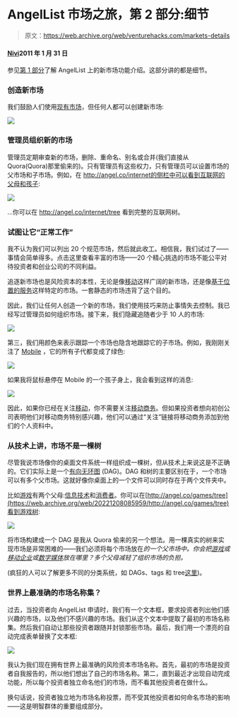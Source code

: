 # AngelList 市场之旅，第 2 部分:细节

> 原文：<https://web.archive.org/web/venturehacks.com/markets-details>

#### [Nivi](/web/20221208085959/https://venturehacks.com/about)2011 年 1 月 31 日

参见[第 1 部分](/web/20221208085959/https://venturehacks.com/articles/angellist-markets)了解 AngelList 上的新市场功能介绍。这部分讲的都是细节。

### 创造新市场

我们鼓励人们使用[现有市场](https://web.archive.org/web/20221208085959/http://angel.co/markets)，但任何人都可以创建新市场:

![](img/5bc1e867d11c502d46cb6c151e3e46c1.png)

### 管理员组织新的市场

管理员定期审查新的市场，删除、重命名、别名或合并(我们直接从 Quora(Quora)那里偷来的)。只有管理员有这些权力，只有管理员可以设置市场的父市场和子市场。例如，在 http://angel.co/internet的侧栏中可以看到互联网的父母和孩子:

![](img/d6314cc9a90467794653ff1bec95779b.png)

…你可以在 http://angel.co/internet/tree 看到完整的互联网树。

### 试图让它“正常工作”

我不认为我们可以列出 20 个规范市场，然后就此收工。相信我，我们试过了——事情会简单得多。点击这里查看丰富的市场——20 个精心挑选的市场不能公平对待投资者和创业公司的不同利益。

追逐新市场也是风险资本的本性，无论是像[移动](https://web.archive.org/web/20221208085959/http://angel.co/mobile)这样广阔的新市场，还是像[基于位置的服务](https://web.archive.org/web/20221208085959/http://angel.co/location-based-services)这样特定的市场。一套静态的市场违背了这个目的。

因此，我们让任何人创造一个新的市场，我们使用技巧来防止事情失去控制。我已经写过管理员如何组织市场。接下来，我们隐藏追随者少于 10 人的市场:

![](img/e833a3956a998b46ffc5089640222e9d.png)

第三，我们用颜色来表示跟踪一个市场也隐含地跟踪它的子市场。例如，我刚刚关注了 [Mobile](https://web.archive.org/web/20221208085959/http://angel.co/mobile) ，它的所有子代都变成了绿色:

![](img/d0856f8e4770c33577d19459f5be202a.png)

如果我将鼠标悬停在 Mobile 的一个孩子身上，我会看到这样的消息:

![](img/27061a9000b1991b8d9a71a842498956.png)

因此，如果你已经在关注[移动](https://web.archive.org/web/20221208085959/http://angel.co/mobile)，你不需要关注[移动商务](https://web.archive.org/web/20221208085959/http://angel.co/mobile-commerce)。但如果投资者想向初创公司表明他们对移动商务特别感兴趣，他们可以通过“关注”链接将移动商务添加到他们的个人资料中。

### 从技术上讲，市场不是一棵树

尽管我说市场像你的桌面文件系统一样组织成一棵树，但从技术上来说这是不正确的。它们实际上是一个[有向无环图](https://web.archive.org/web/20221208085959/http://www.quora.com/Are-Quora-topic-hierarchies-a-directed-acyclic-graph) (DAG)。DAG 和树的主要区别在于，一个市场可以有多个父市场。这就好像你桌面上的一个文件可以同时存在于两个文件夹中。

比如[游戏](https://web.archive.org/web/20221208085959/http://angel.co/games)有两个父母:[信息技术](https://web.archive.org/web/20221208085959/http://angel.co/information-technology)和[消费者](https://web.archive.org/web/20221208085959/http://angel.co/consumers)。你可以在[http://angel.co/games/tree](https://web.archive.org/web/20221208085959/http://angel.co/games/tree)看到游戏树:

![](img/8b493eb99d06cbab33be6aef9a08f2c6.png)

将市场构建成一个 DAG 是我从 Quora 偷来的另一个想法。用一棵真实的树来实现市场是非常困难的——我们必须将每个市场放在*的一个父市场中。你会把[游戏](https://web.archive.org/web/20221208085959/http://angel.co/games)或[移动企业](https://web.archive.org/web/20221208085959/http://angel.co/mobile-enterprise)或[数字媒体](https://web.archive.org/web/20221208085959/http://angel.co/digital-media)放在哪里？多个父母减轻了组织市场的负担。*

(疯狂的人可以了解更多不同的分类系统，如 DAGs、tags 和 tree[这里](https://web.archive.org/web/20221208085959/http://www.quora.com/What-are-the-different-types-of-classification-structures/answer/Robin-Green))。

### 世界上最准确的市场名称集？

过去，当投资者向 AngelList 申请时，我们有一个文本框，要求投资者列出他们感兴趣的市场，以及他们不感兴趣的市场。我们从这个文本中提取了最初的市场名称集。然后我们自动让那些投资者跟随并封锁那些市场。最后，我们用一个漂亮的自动完成表单替换了文本框:

![](img/9097214ccf0e20822ed58f9cf58ee481.png)

我认为我们现在拥有世界上最准确的风险资本市场名称。首先，最初的市场是投资者自我报告的，所以他们想出了自己的市场名称。第二，直到最近才出现自动完成功能，所以每个投资者独立命名他们的市场，而不看其他投资者在做什么。

换句话说，投资者独立地为市场名称投票，而不受其他投资者如何命名市场的影响——这是明智群体的重要组成部分。